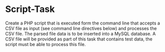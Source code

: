 # Script-Task
Create a PHP script that is executed form the command line that accepts a CSV file as input (see command line directives below) and processes the CSV file. The parsed file data is to be inserted into a MySQL database. A CSV file will be provided as part of this task that contains test data, the script must be able to process this file.
